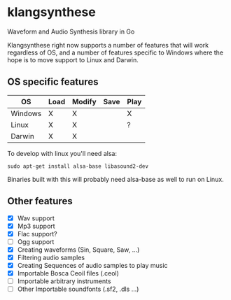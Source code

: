 # klangsynthese
Waveform and Audio Synthesis library in Go

Klangsynthese right now supports a number of features that will work regardless of OS,
and a number of features specific to Windows where the hope is to move support to Linux
and Darwin.

## OS specific features

| OS       | Load | Modify | Save   | Play |
| -------- | ---- | ------ | ------ | ---- |
| Windows  | X    | X      |        |  X   |
| Linux    | X    | X      |        |  ?   |
| Darwin   | X    | X      |        |      |

To develop with linux you'll need alsa:

`sudo apt-get install alsa-base libasound2-dev`

Binaries built with this will probably need alsa-base as well to run on Linux.

## Other features

- [x] Wav support
- [x] Mp3 support
- [x] Flac support?
- [ ] Ogg support
- [x] Creating waveforms (Sin, Square, Saw, ...)
- [x] Filtering audio samples
- [x] Creating Sequences of audio samples to play music
- [x] Importable Bosca Ceoil files (.ceol)
- [ ] Importable arbitrary instruments
- [ ] Other Importable soundfonts (.sf2, .dls ...)
